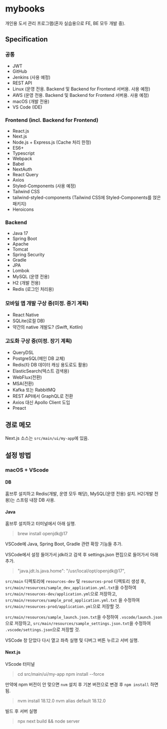 # mybooks
개인용 도서 관리 프로그램(혼자 실습용으로 FE, BE 모두 개발 중).

## Specification
### 공통
* JWT
* GitHub
* Jenkins (사용 예정)
* REST API
* Linux (운영 전용. Backend 및 Backend for Frontend 서버용. 사용 예정)
* AWS (운영 전용. Backend 및 Backend for Frontend 서버용. 사용 예정)
* macOS (개발 전용)
* VS Code (IDE)

### Frontend (incl. Backend for Frontend)
* React.js
* Next.js
* Node.js + Express.js (Cache 처리 한정)
* ES6+
* Typescript
* Webpack
* Babel
* NextAuth
* React Query
* Axios
* Styled-Components (사용 예정)
* Tailwind CSS
* tailwind-styled-components (Tailwind CSS에 Styled-Components를 얹은 패키지)
* Heroicons

### Backend
* Java 17
* Spring Boot
* Apache
* Tomcat
* Spring Security
* Gradle
* JPA
* Lombok
* MySQL (운영 전용)
* H2 (개발 전용)
* Redis (로그인 처리용)

### 모바일 앱 개발 구상 중(미정. 중기 계획)
* React Native
* SQLite(로컬 DB)
* 약간의 native 개발도? (Swift, Kotlin)

### 고도화 구상 중(미정. 장기 계획)
* QueryDSL
* PostgreSQL(메인 DB 교체)
* Redis(타 DB 데이터 캐싱 용도로도 활용)
* ElasticSearch(텍스트 검색용)
* WebFlux(전환)
* MSA(전환)
* Kafka 또는 RabbitMQ
* REST API에서 GraphQL로 전환
* Axios 대신 Apollo Client 도입
* Preact

## 경로 메모
Next.js 소스는 `src/main/ui/my-app`에 있음.
​
## 설정 방법
### macOS + VScode
#### DB
홈브루 설치하고 Redis(개발, 운영 모두 해당), MySQL(운영 전용) 설치. H2(개발 전용)는 스프링 내장 DB 사용.

#### Java
홈브루 설치하고 터미널에서 아래 실행.
> brew install openjdk@17

VSCode에 Java, Spring Boot, Gradle 관련 확장 기능들 추가.

VSCode에서 설정 들어가서 jdk라고 검색 후 settings.json 편집으로 들어가서 아래 추가.
> "java.jdt.ls.java.home": "/usr/local/opt/openjdk@17",

`src/main` 디렉토리에 `resources-dev` 및 `resources-prod` 디렉토리 생성 후, `src/main/resources/sample_dev_application.yml.txt`을 수정하여 `src/main/resources-dev/application.yml`으로 저장하고, `src/main/resources/sample_prod_application.yml.txt` 을 수정하여 `src/main/resources-prod/application.yml`으로 저장할 것.

`src/main/resources/sample_launch.json.txt`을 수정하여 `.vscode/launch.json`으로 저장하고, `src/main/resources/sample_settings.json.txt`을 수정하여 `.vscode/settings.json`으로 저장할 것. 

VSCode 창 닫았다 다시 열고 좌측 실행 및 디버그 버튼 누르고 서버 실행.

#### Next.js
VScode 터미널 
> cd src/main/ui/my-app
> npm install --force

만약에 npm 버전이 안 맞으면 `nvm` 설치 후 기본 버전으로 변경 후 `npm install` 하면 됨.
> nvm install 18.12.0
> nvm alias default 18.12.0

빌드 후 서버 실행
> npx next build && node server